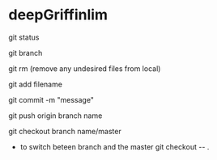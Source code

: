 # deepGriffinlim
git status 

git branch

git rm (remove any undesired files from local)

git add filename

git commit -m "message"


git push origin branch name

git checkout branch name/master
- to switch beteen branch and the master
git checkout -- .



